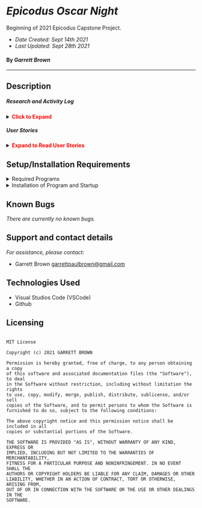 # _Epicodus Oscar Night_

Beginning of 2021 Epicodus Capstone Project.

* _Date Created: Sept 14th 2021_
* _Last Updated: Sept 28th 2021_

#### By _Garrett Brown_

***

## Description

##### Research and Activity Log

<details>
    <summary><span style="color:red"><strong>Click to Expand</strong></summary>

* Sept 14th 2021 7:03 PM to 8:49 - Gathering Data in Excell. (106 min)
* Sept 20th 2021 7:45 PM to 9:25 - Gathering Data in Excell. (100 min)
* Sept 26th 2021 10:30 AM to 11:50 AM - Changing data, making edits. (80 min)
* Sept 26th 2021 11:50 AM to 1PM - Structuring API, creating API basics. (70 min)
* Sept 26th 2021 2:49 PM to 3:28 - Data maxmizing, Drawio. (39 min)
* Sept 26th 2021 3:29 PM to 4:45 - Data maxmizing, Drawio. (76 min)
* Sept 26th 2021 4:45 PM to 5:00 PM - Drawio, standup in class. (15 min)
* Sept 28th 2021 6 PM to 7 - Standup in class, creating schema. (60 min)
* Oct 2nd 2021 3 PM to 3:30 - Schema Analysis. (30 min)
* Oct 3rd 2021 9:30 AM - ??? - API.
https://docs.google.com/spreadsheets/d/1UJ5y-uzIn_iSlDE_9wPRfLr41qaUA9mbKf4w1CswyPA/edit#gid=121875076

</details>

##### User Stories
<details>
    <summary><span style="color:red"><strong>Expand to Read User Stories</strong></summary>
1. User needs to be able to use program.
2. This will get filled in later I assume.

</details>


## Setup/Installation Requirements

<details>
    <summary>Required Programs</summary>
    
1. An internet browser.
2. Visual Code Studio (or another code editor).
3. .NET

</details>

<details>
    <summary>Installation of Program and Startup</summary>

1. Open the terminal on your local machine and navigate to "Desktop."
2. Clone Tap Room with the following git command `git clone https://github.com/GBProductions/EpicodusCapstone`
3. Navigate to the top level of the repository with the command `cd EpicodusCapstone`
4. In the CL, type in `npm install`.
5. In the CL, type in `npm run build`.
6. In the CL, type in `npm start`.

</details>


## Known Bugs

_There are currently no known bugs._


## Support and contact details

_For assistance, please contact:_ 
* Garrett Brown <garrettpaulbrown@gmail.com>

## Technologies Used
* Visual Studios Code (VSCode)
* Github

## Licensing

```

MIT License

Copyright (c) 2021 GARRETT BROWN

Permission is hereby granted, free of charge, to any person obtaining a copy
of this software and associated documentation files (the "Software"), to deal
in the Software without restriction, including without limitation the rights
to use, copy, modify, merge, publish, distribute, sublicense, and/or sell
copies of the Software, and to permit persons to whom the Software is
furnished to do so, subject to the following conditions:

The above copyright notice and this permission notice shall be included in all
copies or substantial portions of the Software.

THE SOFTWARE IS PROVIDED "AS IS", WITHOUT WARRANTY OF ANY KIND, EXPRESS OR
IMPLIED, INCLUDING BUT NOT LIMITED TO THE WARRANTIES OF MERCHANTABILITY,
FITNESS FOR A PARTICULAR PURPOSE AND NONINFRINGEMENT. IN NO EVENT SHALL THE
AUTHORS OR COPYRIGHT HOLDERS BE LIABLE FOR ANY CLAIM, DAMAGES OR OTHER
LIABILITY, WHETHER IN AN ACTION OF CONTRACT, TORT OR OTHERWISE, ARISING FROM,
OUT OF OR IN CONNECTION WITH THE SOFTWARE OR THE USE OR OTHER DEALINGS IN THE
SOFTWARE.

```